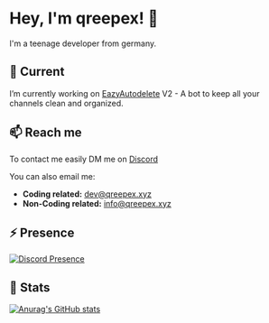 # Hey, I'm qreepex! 👋

I'm a teenage developer from germany.

## 🔭 Current

I’m currently working on [EazyAutodelete](https://i.qreepex.xyz) V2 - A bot to keep all your channels clean and organized.

## 📫 Reach me

To contact me easily DM me on [Discord](https://discord.com/channels/@me/552530299423293441)

You can also email me:<br>
- **Coding related:** [dev@qreepex.xyz](mailto:dev@qreepex.xyz)<br>
- **Non-Coding related:** [info@qreepex.xyz](mailto:info@qreepex.xyz)

<!--
- 🔭 I’m currently working on ...
- 🌱 I’m currently learning ...
- 👯 I’m looking to collaborate on ...
- 🤔 I’m looking for help with ...
- 💬 Ask me about ...
- 📫 How to reach me: ...
- 😄 Pronouns: ...
- ⚡ Fun fact: ...
-->

## ⚡ Presence
[![Discord Presence](https://lanyard-profile-readme.vercel.app/api/552530299423293441)](https://discord.com/users/552530299423293441)

## 📢 Stats
[![Anurag's GitHub stats](https://github-readme-stats.vercel.app/api/top-langs?username=qreepex)](https://github.com/qreepex)
